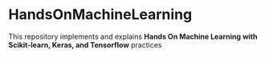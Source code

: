 # HandsOnMachineLearning
This repository implements and explains <b>Hands On Machine Learning with Scikit-learn, Keras, and Tensorflow</b> practices
